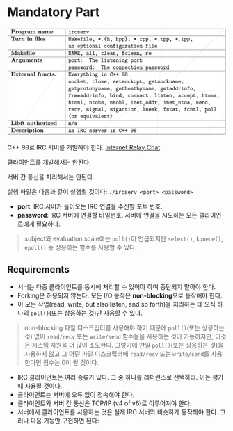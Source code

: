 # Mandatory Part
![](requirements.png)

C++ 98로 IRC 서버를 개발해야 한다.
[Internet Relay Chat](https://en.wikipedia.org/wiki/IRC)

클라이언트를 개발해서는 안된다.

서버 간 통신을 처리해서는 안된다.

실행 파일은 다음과 같이 실행될 것이다:
`./ircserv <port> <password>`

- **port**: IRC 서버가 들어오는 IRC 연결을 수신할 포트 번호.
- **password**: IRC 서버에 연결할 비밀번호. 서버에 연결을 시도하는 모든 클라이언트에게 필요하다.

> subject와 evaluation scale에는 `poll()`이 언급되지만 `select()`, `kqueue()`, `epoll()` 등 상응하는 함수를 사용할 수 있다.

## Requirements
- 서버는 다중 클라이언트를 동시에 처리할 수 있어야 하며 중단되지 말아야 한다.
- Forking은 허용되지 않는다. 모든 I/O 동작은 **non-blocking**으로 동작해야 한다.
- 이 모든 작업(read, write, but also listen, and so forth)을 처리하는 데 오직 하나의 `poll()`(또는 상응하는 것)만 사용할 수 있다.

> non-blocking 파일 디스크립터를 사용해야 하기 때문에 `poll()`(또는 상응하는 것) 없이 `read/recv` 또는 `write/send` 함수들을 사용하는 것이 가능하지만, 이것은 시스템 자원을 더 많이 소모한다. 그렇기에 만일 `poll()`(또는 상응하는 것)을 사용하지 않고 그 어떤 파일 디스크립터에 `read/recv` 또는 `write/send`를 사용한다면 점수는 0이 될 것이다.

- IRC 클라이언트는 여러 종류가 있다. 그 중 하나를 레퍼런스로 선택하라. 이는 평가 때 사용될 것이다.
- 클라이언트는 서버에 오류 없이 접속해야 한다.
- 클라이언트와 서버 간 통신은 TCP/IP (v4 of v6)로 이루어져야 한다.
- 서버에서 클라이언트를 사용하는 것은 실제 IRC 서버와 비슷하게 동작해야 한다. 그러나 다음 기능만 구현하면 된다:
